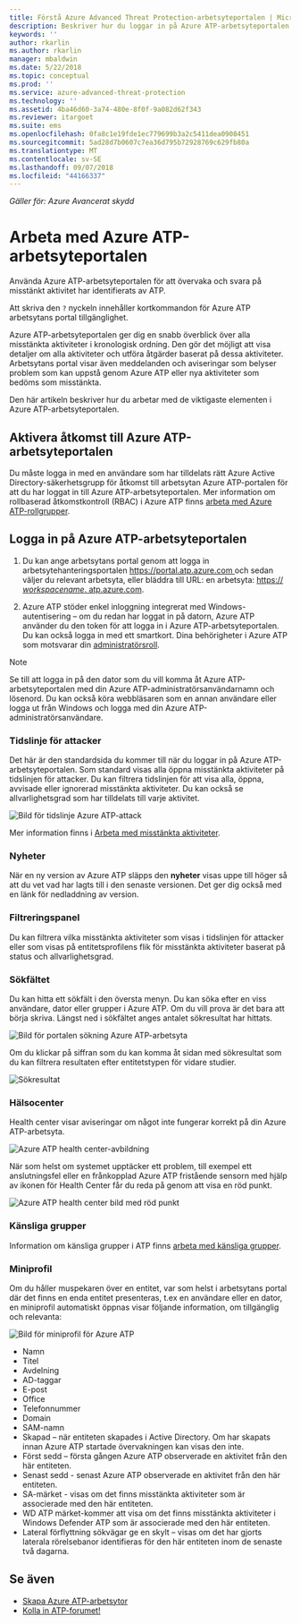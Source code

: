 ```yaml
---
title: Förstå Azure Advanced Threat Protection-arbetsyteportalen | Microsoft Docs
description: Beskriver hur du loggar in på Azure ATP-arbetsyteportalen och komponenterna i arbetsytans portal
keywords: ''
author: rkarlin
ms.author: rkarlin
manager: mbaldwin
ms.date: 5/22/2018
ms.topic: conceptual
ms.prod: ''
ms.service: azure-advanced-threat-protection
ms.technology: ''
ms.assetid: 4ba46d60-3a74-480e-8f0f-9a082d62f343
ms.reviewer: itargoet
ms.suite: ems
ms.openlocfilehash: 0fa8c1e19fde1ec779699b3a2c5411dea0908451
ms.sourcegitcommit: 5ad28d7b0607c7ea36d795b72928769c629fb80a
ms.translationtype: MT
ms.contentlocale: sv-SE
ms.lasthandoff: 09/07/2018
ms.locfileid: "44166337"
---
```

*Gäller för: Azure Avancerat skydd*



# <a name="working-with-the-azure-atp-workspace-portal"></a>Arbeta med Azure ATP-arbetsyteportalen

Använda Azure ATP-arbetsyteportalen för att övervaka och svara på misstänkt aktivitet har identifierats av ATP.

Att skriva den `?` nyckeln innehåller kortkommandon för Azure ATP arbetsytans portal tillgänglighet. 

Azure ATP-arbetsyteportalen ger dig en snabb överblick över alla misstänkta aktiviteter i kronologisk ordning. Den gör det möjligt att visa detaljer om alla aktiviteter och utföra åtgärder baserat på dessa aktiviteter. Arbetsytans portal visar även meddelanden och aviseringar som belyser problem som kan uppstå genom Azure ATP eller nya aktiviteter som bedöms som misstänkta.

Den här artikeln beskriver hur du arbetar med de viktigaste elementen i Azure ATP-arbetsyteportalen.


## <a name="enabling-access-to-the-azure-atp-workspace-portal"></a>Aktivera åtkomst till Azure ATP-arbetsyteportalen
Du måste logga in med en användare som har tilldelats rätt Azure Active Directory-säkerhetsgrupp för åtkomst till arbetsytan Azure ATP-portalen för att du har loggat in till Azure ATP-arbetsyteportalen. Mer information om rollbaserad åtkomstkontroll (RBAC) i Azure ATP finns [arbeta med Azure ATP-rollgrupper](atp-role-groups.md).

## <a name="logging-into-the-azure-atp-workspace-portal"></a>Logga in på Azure ATP-arbetsyteportalen

1. Du kan ange arbetsytans portal genom att logga in arbetsytehanteringsportalen [ https://portal.atp.azure.com ](https://portal.atp.azure.com) och sedan väljer du relevant arbetsyta, eller bläddra till URL: en arbetsyta: [https:// *workspacename*. atp.azure.com](https://*workspacename*.atp.azure.com).


2.  Azure ATP stöder enkel inloggning integrerat med Windows-autentisering – om du redan har loggat in på datorn, Azure ATP använder du den token för att logga in i Azure ATP-arbetsyteportalen. Du kan också logga in med ett smartkort. Dina behörigheter i Azure ATP som motsvarar din [administratörsroll](atp-role-groups.md).

 > [!NOTE]
 > Se till att logga in på den dator som du vill komma åt Azure ATP-arbetsyteportalen med din Azure ATP-administratörsanvändarnamn och lösenord. Du kan också köra webbläsaren som en annan användare eller logga ut från Windows och logga med din Azure ATP-administratörsanvändare. 


### <a name="attack-time-line"></a>Tidslinje för attacker

Det här är den standardsida du kommer till när du loggar in på Azure ATP-arbetsyteportalen. Som standard visas alla öppna misstänkta aktiviteter på tidslinjen för attacker. Du kan filtrera tidslinjen för att visa alla, öppna, avvisade eller ignorerad misstänkta aktiviteter. Du kan också se allvarlighetsgrad som har tilldelats till varje aktivitet.

![Bild för tidslinje Azure ATP-attack](media/atp-sa-timeline.png)

Mer information finns i [Arbeta med misstänkta aktiviteter](working-with-suspicious-activities.md).

### <a name="whats-new"></a>Nyheter

När en ny version av Azure ATP släpps den **nyheter** visas uppe till höger så att du vet vad har lagts till i den senaste versionen. Det ger dig också med en länk för nedladdning av version.

### <a name="filtering-panel"></a>Filtreringspanel

Du kan filtrera vilka misstänkta aktiviteter som visas i tidslinjen för attacker eller som visas på entitetsprofilens flik för misstänkta aktiviteter baserat på status och allvarlighetsgrad.

### Sökfältet <a name="search-bar"></a>

Du kan hitta ett sökfält i den översta menyn. Du kan söka efter en viss användare, dator eller grupper i Azure ATP. Om du vill prova är det bara att börja skriva. Längst ned i sökfältet anges antalet sökresultat har hittats. 

![Bild för portalen sökning Azure ATP-arbetsyta](media/atp-workspace-portal-search.png)

Om du klickar på siffran som du kan komma åt sidan med sökresultat som du kan filtrera resultaten efter entitetstypen för vidare studier.

![Sökresultat](media/search-results.png)

### <a name="health-center"></a>Hälsocenter

Health center visar aviseringar om något inte fungerar korrekt på din Azure ATP-arbetsyta.

![Azure ATP health center-avbildning](media/atp-health-issue.png)

När som helst om systemet upptäcker ett problem, till exempel ett anslutningsfel eller en frånkopplad Azure ATP fristående sensorn med hjälp av ikonen för Health Center får du reda på genom att visa en röd punkt. 

![Azure ATP health center bild med röd punkt](media/atp-health-bar.png)

### <a name="sensitive-groups"></a>Känsliga grupper

Information om känsliga grupper i ATP finns [arbeta med känsliga grupper](sensitive-accounts.md).

### <a name="mini-profile"></a>Miniprofil

Om du håller muspekaren över en entitet, var som helst i arbetsytans portal där det finns en enda entitet presenteras, t.ex en användare eller en dator, en miniprofil automatiskt öppnas visar följande information, om tillgänglig och relevanta:

![Bild för miniprofil för Azure ATP](media/atp-mini-profile.png)

- Namn
- Titel
- Avdelning
- AD-taggar
- E-post
- Office
- Telefonnummer
- Domain
- SAM-namn
- Skapad – när entiteten skapades i Active Directory. Om har skapats innan Azure ATP startade övervakningen kan visas den inte.
- Först sedd – första gången Azure ATP observerade en aktivitet från den här entiteten.
- Senast sedd - senast Azure ATP observerade en aktivitet från den här entiteten.
- SA-märket - visas om det finns misstänkta aktiviteter som är associerade med den här entiteten.
- WD ATP märket-kommer att visa om det finns misstänkta aktiviteter i Windows Defender ATP som är associerade med den här entiteten.
- Lateral förflyttning sökvägar ge en skylt – visas om det har gjorts laterala rörelsebanor identifieras för den här entiteten inom de senaste två dagarna.


## <a name="see-also"></a>Se även

- [Skapa Azure ATP-arbetsytor](install-atp-step1.md)
- [Kolla in ATP-forumet!](https://aka.ms/azureatpcommunity)